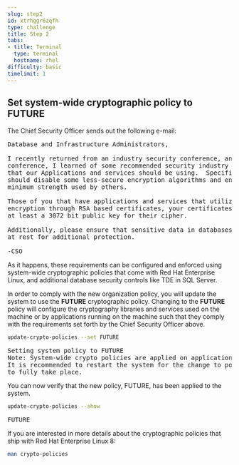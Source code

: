 ```yaml
---
slug: step2
id: xtrhggr6zqfh
type: challenge
title: Step 2
tabs:
- title: Terminal
  type: terminal
  hostname: rhel
difficulty: basic
timelimit: 1
---
```

## Set system-wide cryptographic policy to FUTURE

The Chief Security Officer sends out the following e-mail:
<pre class="file">
Database and Infrastructure Administrators,

I recently returned from an industry security conference, and at that
conference, I learned of some recommended security industry practices
that our Applications and services should be using.  Specifically, we
should disable some less-secure encryption algorithms and enforce some
minimum strength used by others.

Those of you that have applications and services that utilize asymmetric
encryption through RSA based certificates, your certificates should use
at least a 3072 bit public key for their cipher.

Additionally, please ensure that sensitive data in databases is encrypted
at rest for additional protection.

-CSO
</pre>

As it happens, these requirements can be configured and enforced using system-wide cryptographic policies that come with Red Hat Enterprise Linux, and additional database security controls like TDE in SQL Server.

In order to comply with the new organization policy, you will update the system to use the **FUTURE** cryptographic policy.  Changing to the **FUTURE** policy will configure the cryptography libraries and services used on the machine or by applications running on the machine such that they comply with the requirements set forth by the Chief Security Officer above.

```bash
update-crypto-policies --set FUTURE
```

<pre class="file">
Setting system policy to FUTURE
Note: System-wide crypto policies are applied on application start-up.
It is recommended to restart the system for the change to policies
to fully take place.
</pre>

You can now verify that the new policy, FUTURE, has been applied to the system.

```bash
update-crypto-policies --show
```

<pre class="file">
FUTURE
</pre>

If you are interested in more details about the cryptographic policies that ship with Red Hat Enterprise Linux 8:

```bash
man crypto-policies
```
